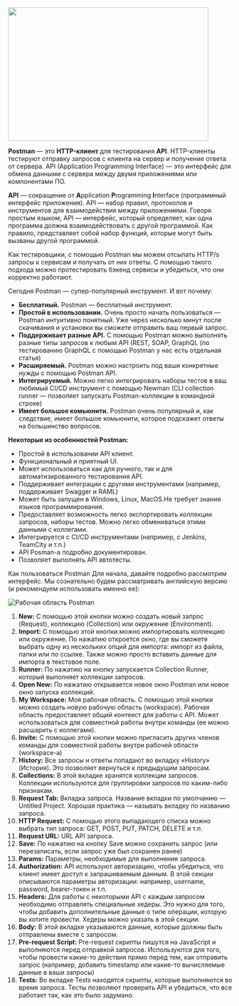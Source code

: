 <html>	
	<body>
	<a href="https://github.com/LikhatskayaV"> 
		<img src="https://blog.postman.com/wp-content/uploads/2020/03/api-clients.png" 
		<svg height="300" aria-hidden="true" viewBox="0 0 16 16" version="1.1" width="450" data-view-component="true" class="octicon octicon-mark-github v-align-middle">
    </svg>
    </a>
	</body>    </html>
	
	
**Postman** — это **HTTP-клиент** для тестирования **API**. HTTP-клиенты тестируют отправку запросов с клиента на сервер и получение ответа от сервера. API (Application Programming Interface) — это интерфейс для обмена данными с сервера между двумя приложениями или компонентами ПО.

**API** — сокращение от **A**pplication **P**rogramming **I**nterface (программный интерфейс приложения). API — набор правил, протоколов и инструментов для взаимодействия между приложениями. Говоря простым языком, API — интерфейс, который определяет, как одна программа должна взаимодействовать с другой программой. Как правило, представляет собой набор функций, которые могут быть вызваны другой программой.

Как тестировщики, с помощью Postman мы можем отсылать HTTP/s запросы к сервисам и получать от них ответы. С помощью такого подхода можно протестировать бэкенд сервисы и убедиться, что они корректно работают.

Сегодня Postman — супер-популярный инструмент. И вот почему:

- **Бесплатный.** Postman — бесплатный инструмент.
- **Простой в использовании.** Очень просто начать пользоваться — Postman интуитивно понятный. Уже через несколько минут после скачивания и установки вы сможете отправить ваш первый запрос.
- **Поддерживает разные API.** С помощью Postman можно выполнять разные типы запросов к любым API (REST, SOAP, GraphQL (по тестированию GraphQL c помощью Postman у нас есть отдельная статья)
- **Расширяемый.** Postman можно настроить под ваши конкретные нужды с помощью Postman API.
- **Интегрируемый.** Можно легко интегрировать наборы тестов в ваш любимый CI/CD инструмент с помощью Newman (CLI collection runner — позволяет запускать Postman-коллекции в командной строке)
- **Имеет большое комьюнити.** Postman очень популярный и, как следствие, имеет большое комьюнити, которое подскажет ответы на большинство вопросов.

**Некоторые из особенностей Postman:**
- Простой в использовании API клиент.
- Функциональный и приятный UI.
- Может использоваться как для ручного, так и для автоматизированного тестирования API.
- Поддерживает интеграции с другими инструментами (например, поддерживает Swagger и RAML)
- Может быть запущен в Windows, Linux, MacOS.Не требует знания языков программирования.
- Предоставляет возможность легко экспортировать коллекции запросов, наборы тестов. Можно легко обмениваться этими данными с коллегами.
- Интегрируется с CI/CD инструментами (например, с Jenkins, TeamCity и т.п.)
- API Posman-a подробно документирован.
- Позволяет выполнять API автотесты.

Как пользоваться Postman
Для начала, давайте подробно рассмотрим интерфейс. Мы сознательно будем рассматривать английскую версию (и рекомендуем использовать именно ее):

![Рабочая область Postman](https://i0.wp.com/testengineer.ru/wp-content/uploads/2021/08/gajd-po-testirovaniyu-v-postman-01.webp?resize=696%2C274&ssl=1)

1. **New:** С помощью этой кнопки можно создать новый запрос (Request), коллекцию (Collection) или окружение (Environment).
2. **Import:** С помощью этой кнопки можно импортировать коллекцию или окружение. По нажатию откроется окно, где вы сможете выбрать одну из нескольких опций для импорта: импорт из файла, папки или по ссылке. Также можно просто вставить данные для импорта в текстовое поле.
3. **Runner:** По нажатию на кнопку запускается Collection Runner, который выполняет коллекции запросов.
4. **Open New:** По нажатию открывается новое окно Postman или новое окно запуска коллекций.
5. **My Workspace:** Моя рабочая область. С помощью этой кнопки можно создать новую рабочую область (workspace). Рабочая область предоставляет общий контекст для работы с API. Может использоваться для совместной работы внутри команды (ее можно расшарить с коллегами).
6. **Invite:** С помощью этой кнопки можно пригласить других членов команды для совместной работы внутри рабочей области (workspace-а)
7. **History:** Все запросы и ответы попадают во вкладку «History» (История). Это позволяет вернуться к предыдущим запросам.
8. **Collections:** В этой вкладке хранятся коллекции запросов. Коллекции используются для группировки запросов по каким-либо признакам.
9. **Request Tab:** Вкладка запроса. Название вкладки по умолчанию — Untitled Project. Хорошая практика — называть вкладку по названию запроса.
10. **HTTP Request:** С помощью этого выпадающего списка можно выбрать тип запроса: GET, POST, PUT, PATCH, DELETE и т.п.
11. **Request URL:** URL API запроса.
12. **Save:** По нажатию на кнопку Save можно сохранить запрос (или перезаписать, если запрос уже был сохранен ранее)
13. **Params:** Параметры, необходимые для выполнения запроса.
14. **Authorization:** API используют авторизацию, чтобы убедиться, что клиент имеет доступ к запрашиваемым данным. В этой секции описываются параметры авторизации: например, username, password, bearer-токен и т.п.
15. **Headers:** Для работы с некоторыми API с каждым запросом необходимо отправлять специальные хедеры. Это нужно для того, чтобы добавить дополнительные данные о типе операции, которую вы хотите провести. Хедеры можно указать в этой секции.
16. **Body:** В этой вкладке указываются данные, которые должны быть отправлены вместе с запросом.
17. **Pre-request Script:** Pre-request скрипты пишутся на JavaScript и выполняются перед отправкой запросов. Используются для того, чтобы провести какие-то действия прямо перед тем, как отправить запрос (например, добавить timestamp или какие-то вычисляемые данные в ваши запросы)
18. **Tests:** Во вкладке Tests находятся скрипты, которые выполняются во время запроса. Тесты позволяют проверить API и убедиться, что все работает так, как это было задумано.
